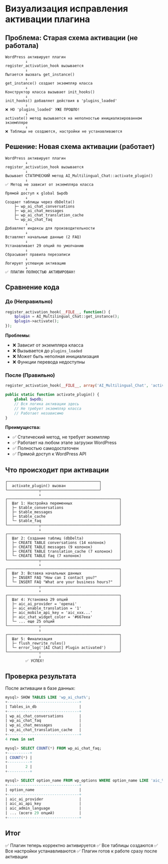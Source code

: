 # Визуализация исправления активации плагина

## Проблема: Старая схема активации (не работала)

```
WordPress активирует плагин
         ↓
register_activation_hook вызывается
         ↓
Пытается вызвать get_instance()
         ↓
get_instance() создает экземпляр класса
         ↓
Конструктор класса вызывает init_hooks()
         ↓
init_hooks() добавляет действия в 'plugins_loaded'
         ↓
❌ НО 'plugins_loaded' УЖЕ ПРОШЛО!
         ↓
activate() метод вызывается на неполностью инициализированном экземпляре
         ↓
❌ Таблицы не создаются, настройки не устанавливаются
```

## Решение: Новая схема активации (работает)

```
WordPress активирует плагин
         ↓
register_activation_hook вызывается
         ↓
Вызывает СТАТИЧЕСКИЙ метод AI_Multilingual_Chat::activate_plugin()
         ↓
✅ Метод не зависит от экземпляра класса
         ↓
Прямой доступ к global $wpdb
         ↓
Создает таблицы через dbDelta()
    ├─ wp_ai_chat_conversations
    ├─ wp_ai_chat_messages
    ├─ wp_ai_chat_translation_cache
    └─ wp_ai_chat_faq
         ↓
Добавляет индексы для производительности
         ↓
Вставляет начальные данные (2 FAQ)
         ↓
Устанавливает 29 опций по умолчанию
         ↓
Сбрасывает правила перезаписи
         ↓
Логирует успешную активацию
         ↓
✅ ПЛАГИН ПОЛНОСТЬЮ АКТИВИРОВАН!
```

## Сравнение кода

### До (Неправильно)
```php
register_activation_hook(__FILE__, function() {
    $plugin = AI_Multilingual_Chat::get_instance();
    $plugin->activate();
});
```

**Проблемы:**
- ❌ Зависит от экземпляра класса
- ❌ Вызывается до `plugins_loaded`
- ❌ Может быть неполная инициализация
- ❌ Функции перевода недоступны

### После (Правильно)
```php
register_activation_hook(__FILE__, array('AI_Multilingual_Chat', 'activate_plugin'));

public static function activate_plugin() {
    global $wpdb;
    // Вся логика активации здесь
    // Не требует экземпляр класса
    // Работает независимо
}
```

**Преимущества:**
- ✅ Статический метод, не требует экземпляр
- ✅ Работает на любом этапе загрузки WordPress
- ✅ Полностью самодостаточен
- ✅ Прямой доступ к WordPress API

## Что происходит при активации

```
┌─────────────────────────────────────────┐
│  activate_plugin() вызван               │
└──────────────┬──────────────────────────┘
               ↓
┌──────────────────────────────────────────────────┐
│  Шаг 1: Настройка переменных                     │
│  ├─ $table_conversations                         │
│  ├─ $table_messages                              │
│  ├─ $table_cache                                 │
│  └─ $table_faq                                   │
└──────────────┬───────────────────────────────────┘
               ↓
┌──────────────────────────────────────────────────┐
│  Шаг 2: Создание таблиц (dbDelta)                │
│  ├─ CREATE TABLE conversations (14 колонок)      │
│  ├─ CREATE TABLE messages (9 колонок)            │
│  ├─ CREATE TABLE translation_cache (7 колонок)   │
│  └─ CREATE TABLE faq (7 колонок)                 │
└──────────────┬───────────────────────────────────┘
               ↓
┌──────────────────────────────────────────────────┐
│  Шаг 3: Вставка начальных данных                 │
│  ├─ INSERT FAQ "How can I contact you?"          │
│  └─ INSERT FAQ "What are your business hours?"   │
└──────────────┬───────────────────────────────────┘
               ↓
┌──────────────────────────────────────────────────┐
│  Шаг 4: Установка 29 опций                       │
│  ├─ aic_ai_provider = 'openai'                   │
│  ├─ aic_enable_translation = '1'                 │
│  ├─ aic_mobile_api_key = 'aic_xxx...'            │
│  ├─ aic_chat_widget_color = '#667eea'            │
│  └─ ... еще 25 опций                             │
└──────────────┬───────────────────────────────────┘
               ↓
┌──────────────────────────────────────────────────┐
│  Шаг 5: Финализация                              │
│  ├─ flush_rewrite_rules()                        │
│  └─ error_log('[AI Chat] Plugin activated')      │
└──────────────┬───────────────────────────────────┘
               ↓
         ✅ УСПЕХ!
```

## Проверка результата

После активации в базе данных:

```sql
mysql> SHOW TABLES LIKE 'wp_ai_chat%';
+--------------------------------+
| Tables_in_db                   |
+--------------------------------+
| wp_ai_chat_conversations       |
| wp_ai_chat_faq                 |
| wp_ai_chat_messages            |
| wp_ai_chat_translation_cache   |
+--------------------------------+
4 rows in set

mysql> SELECT COUNT(*) FROM wp_ai_chat_faq;
+----------+
| COUNT(*) |
+----------+
|        2 |
+----------+

mysql> SELECT option_name FROM wp_options WHERE option_name LIKE 'aic_%';
+--------------------------------+
| option_name                    |
+--------------------------------+
| aic_ai_provider                |
| aic_ai_api_key                 |
| aic_admin_language             |
| ... (всего 29 опций)           |
+--------------------------------+
```

## Итог

✅ Плагин теперь корректно активируется
✅ Все таблицы создаются
✅ Все настройки устанавливаются
✅ Плагин готов к работе сразу после активации
